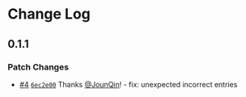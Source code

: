 # Change Log

## 0.1.1

### Patch Changes

- [#4](https://github.com/un-ts/x-fetch/pull/4) [`6ec2e00`](https://github.com/un-ts/x-fetch/commit/6ec2e00d4b81aad01023ef56f3a8fc4a5b067489) Thanks [@JounQin](https://github.com/JounQin)! - fix: unexpected incorrect entries
